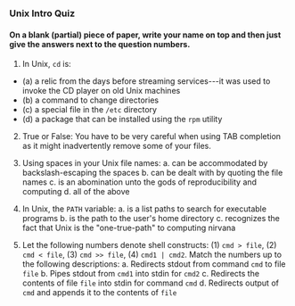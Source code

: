 ### Unix Intro Quiz

#### On a blank (partial) piece of paper, write your name on top and then just give the answers next to the question numbers. 

1. In Unix, `cd` is:
  - (a) a relic from the days before streaming services---it was used to invoke the CD player on old Unix machines
  - (b) a command to change directories
  - (c) a special file in the `/etc` directory
  - (d)  a package that can be installed using the `rpm` utility  
  
  
  
2. True or False: You have to be very careful when using TAB completion as it might inadvertently remove some of your files.

3. Using spaces in your Unix file names:
  a. can be accommodated by backslash-escaping the spaces
  b. can be dealt with by quoting the file names
  c. is an abomination unto the gods of reproducibility and computing
  d. all of the above

4. In Unix, the `PATH` variable:
  a. is a list paths to search for executable programs
  b. is the path to the user's home directory
  c. recognizes the fact that Unix is the "one-true-path" to computing nirvana
    
5. Let the following numbers denote shell constructs: (1) `cmd > file`,  (2) `cmd < file`, (3) `cmd >> file`, (4) `cmd1 | cmd2`.  Match the numbers up to the following
descriptions:
  a. Redirects stdout from command `cmd` to file `file`
  b. Pipes stdout from `cmd1` into stdin for `cmd2`
  c. Redirects the contents of file `file` into stdin for command `cmd`
  d. Redirects output of `cmd` and appends it to the contents of `file`

